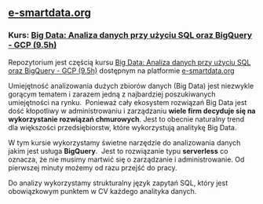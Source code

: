 ## [e-smartdata.org](https://e-smartdata.org/)
### Kurs: [Big Data: Analiza danych przy użyciu SQL oraz BigQuery - GCP (9.5h)](https://e-smartdata.teachable.com/p/big-data-analiza-danych-przy-uzyciu-sql-oraz-bigquery-gcp)
Repozytorium jest częścią kursu [Big Data: Analiza danych przy użyciu SQL oraz BigQuery - GCP (9.5h)](https://e-smartdata.teachable.com/p/big-data-analiza-danych-przy-uzyciu-sql-oraz-bigquery-gcp) dostępnym na platformie [e-smartdata.org](https://e-smartdata.org/)

Umiejętność analizowania dużych zbiorów danych (Big Data) jest niezwykle gorącym tematem i zarazem jedną z 
najbardziej poszukiwanych umiejętności na rynku.  Ponieważ cały ekosystem rozwiązań Big Data jest dość 
kłopotliwy w administrowaniu i zarządzaniu **wiele firm decyduje się na wykorzystanie rozwiązań chmurowych**. Jest to 
obecnie naturalny trend dla większości przedsiębiorstw, które wykorzystują analitykę Big Data. 

W tym kursie wykorzystamy świetne narzędzie do analizowania danych jakim jest usługa **BigQuery**.  Jest to rozwiązanie 
typu **serverless** co oznacza, że nie musimy martwić się o zarządzanie i administrowanie. Od pierwszej minuty możemy od 
razu przejść do pracy.

Do analizy wykorzystamy strukturalny język zapytań SQL, który jest obowiązkowym punktem w CV każdego analityka danych.